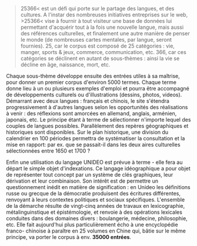 >25366< est un défi qui porte sur le partage des langues, et des cultures. A l'instar des nombreuses
initiatives entreprises sur le web, >25366< vise à fournir à tout visiteur une base de données lui permettant
d'acquérir tout à la fois une nouvelle langue, mais aussi des références culturelles, et finalement une autre
manière de penser le monde (de nombreuses cartes mentales, par langue, seront fournies). 25, car le corpus
est composé de 25 catégories : vie, manger, sports & jeux, commerce, communication, etc. 366, car ces
catégories se déclinent en autant de sous-thèmes : ainsi la vie se décline en âge, naissance, mort, etc.

Chaque sous-thème développe ensuite des entrées utiles à sa maîtrise, pour donner un premier corpus
d'environ 5000 termes. Chaque terme donne lieu à un ou plusieurs exemples d'emploi et pourra être
accompagné de développements culturels ou d'illustrations (dessins, photos, videos).
Démarrant avec deux langues : français et chinois, le site s'étendra progressivement à d'autres langues
selon les opportunités des réalisations à venir : des réflexions sont amorcées en allemand, anglais,
arménien, japonais, etc. Le principe étant à terme de sélectionner n'importe lequel des couples de langues
possibles. Parallèlement des repères géographiques et historiques sont disponibles. Sur le plan historique,
une division du calendrier en 100 périodes permettra de systématiser la consultation et la mise en rapport:
par ex. que se passait-il dans les deux aires culturelles sélectionnées entre 1650 et 1700 ?

Enfin une utilisation du langage UNIDEO est prévue à terme - elle fera au départ le simple objet
d'indexations. Ce langage idéographique a pour objet de représenter tout concept par un système de clés
graphiques, leur dérivation et leur combinaison. Son intérêt est de permettre un questionnement inédit en
matière de signification : en Unideo les définitions russe ou grecque de la démocratie produisent des
écritures différentes, renvoyant à leurs contextes politiques et sociaux spécifiques.
L'ensemble de la démarche résulte de vingt-cinq années de travaux en lexicographie, métalinguinstique et
épistémologie, et renvoie à des opérations lexicales conduites dans des domaines divers : boulangerie,
médecine, philosophie, etc. Elle fait aujourd'hui plus particulièrement écho à une encyclopédie franco-
chinoise à paraître en 25 volumes en Chine qui, bâtie sur le même principe, va porter le corpus à env. **35000 entrées**.
